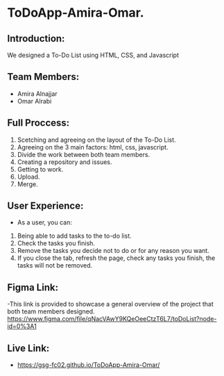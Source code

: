 # ToDoApp-Amira-Omar.

##  Introduction:
We designed a To-Do List using HTML, CSS, and Javascript

## Team Members:
* Amira Alnajjar
* Omar Alrabi
   
## Full Proccess:
   
   1. Scetching and agreeing on the layout of the To-Do List.
   2. Agreeing on the 3 main factors: html, css, javascript.
   3. Divide the work between both team members.
   4. Creating a repository and issues.
   5. Getting to work.
   6. Upload.
   7. Merge.
   
## User Experience:
- As a user, you can:
1. Being able to add tasks to the to-do list.
2. Check the tasks you finish.
3. Remove the tasks you decide not to do or for any reason you want.
4. If you close the tab, refresh the page, check any tasks you finish, the tasks will not be removed.

## Figma Link:
-This link is provided to showcase a general overview of the project that both team members designed.
https://www.figma.com/file/qNacVAwY9KQeOeeCtzT6L7/toDoList?node-id=0%3A1

## Live Link: 
- https://gsg-fc02.github.io/ToDoApp-Amira-Omar/
